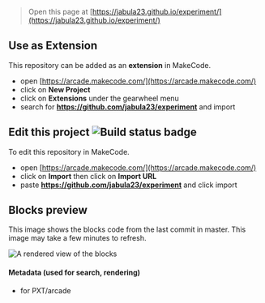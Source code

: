  


> Open this page at [https://jabula23.github.io/experiment/](https://jabula23.github.io/experiment/)

## Use as Extension

This repository can be added as an **extension** in MakeCode.

* open [https://arcade.makecode.com/](https://arcade.makecode.com/)
* click on **New Project**
* click on **Extensions** under the gearwheel menu
* search for **https://github.com/jabula23/experiment** and import

## Edit this project ![Build status badge](https://github.com/jabula23/experiment/workflows/MakeCode/badge.svg)

To edit this repository in MakeCode.

* open [https://arcade.makecode.com/](https://arcade.makecode.com/)
* click on **Import** then click on **Import URL**
* paste **https://github.com/jabula23/experiment** and click import

## Blocks preview

This image shows the blocks code from the last commit in master.
This image may take a few minutes to refresh.

![A rendered view of the blocks](https://github.com/jabula23/experiment/raw/master/.github/makecode/blocks.png)

#### Metadata (used for search, rendering)

* for PXT/arcade
<script src="https://makecode.com/gh-pages-embed.js"></script><script>makeCodeRender("{{ site.makecode.home_url }}", "{{ site.github.owner_name }}/{{ site.github.repository_name }}");</script>
